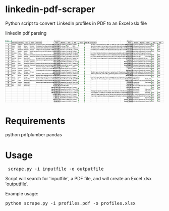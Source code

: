 # linkedin-pdf-scraper
 Python script to convert LinkedIn profiles in PDF to an Excel xslx file

linkedin pdf parsing

![alt tag](https://github.com/btphan95/linkedin-pdf-scraper/blob/master/preview.png?raw=true)
            
Requirements
============
python
pdfplumber
pandas

Usage
============
<pre> scrape.py -i inputfile -o outputfile
</pre>
Script will search for 'inputfile', a PDF file, and will create an Excel xlsx 'outputfile'.

Example usage:
<pre>
python scrape.py -i profiles.pdf -o profiles.xlsx
</pre>
